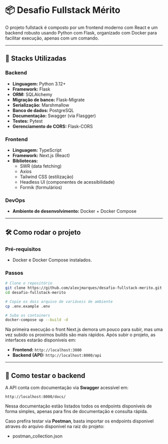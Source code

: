 # 📦 Desafio Fullstack Mérito

O projeto fullstack é composto por um frontend moderno com React e um backend robusto usando Python com Flask, organizado com Docker para facilitar execução, apenas com um comando.

---

## 🚀 Stacks Utilizadas

### Backend
- **Linguagem:** Python 3.12+
- **Framework:** Flask
- **ORM:** SQLAlchemy
- **Migração de banco:** Flask-Migrate
- **Serialização:** Marshmallow
- **Banco de dados:** PostgreSQL
- **Documentação:** Swagger (via Flasgger)
- **Testes:** Pytest
- **Gerenciamento de CORS:** Flask-CORS

### Frontend
- **Linguagem:** TypeScript
- **Framework:** Next.js (React)
- **Bibliotecas:**
  - SWR (data fetching)
  - Axios
  - Tailwind CSS (estilização)
  - Headless UI (componentes de acessibilidade)
  - Formik (formulários)

### DevOps
- **Ambiente de desenvolvimento:** Docker + Docker Compose

---

## 🛠️ Como rodar o projeto

### Pré-requisitos

- Docker e Docker Compose instalados.

### Passos

```bash
# Clone o repositório
git clone https://github.com/alexjmarques/desafio-fullstack-merito.git
cd desafio-fullstack-merito

# Copie os dois arquivo de variáveis de ambiente
cp .env.example .env

# Suba os containers
docker-compose up --build -d
```

Na primeira execução o front Next.js demora um pouco para subir, mas uma vez subido os proximos builds são mais rápidos.
Após subir o projeto, as interfaces estarão disponíveis em:

- **Frontend:** `http://localhost:3000`
- **Backend (API):** `http://localhost:8000/api`

---

## 📘 Como testar o backend

A API conta com documentação via **Swagger** acessível em:

```url
http://localhost:8000/docs/
```

Nessa documentação estão listados todos os endpoints disponíveis de forma simples, apenas para fins de documentação e consulta rápida.

Caso prefira testar via **Postman**, basta importar os endpoints disponivel atraves do arquivo disponivel na raiz do projeto:

- postman_collection.json
